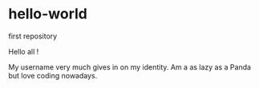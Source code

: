 # hello-world
first repository

Hello all !

My username very much gives in on my identity. Am a as lazy as a Panda but love coding nowadays.
